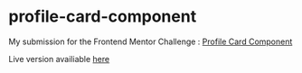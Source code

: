 # profile-card-component

My submission for the Frontend Mentor Challenge : [Profile Card Component](https://www.frontendmentor.io/challenges/profile-card-component-cfArpWshJ)

Live version availiable [here](https://millarmcilwain.github.io/fm1-profile-component-card/profile-component-card.html)
